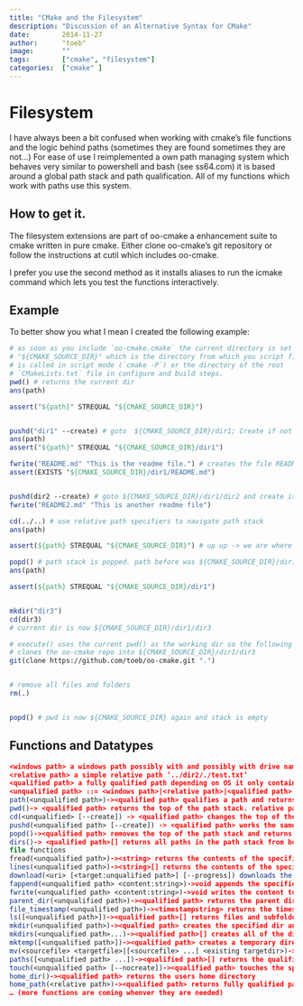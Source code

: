 ```yaml
---
title: "CMake and the Filesystem"
description: "Discussion of an Alternative Syntax for CMake"
date:        2014-11-27
author:      "toeb"
image:       ""
tags:        ["cmake", "filesystem"]
categories:  ["cmake" ]
---
```



# Filesystem

I have always been a bit confused when working with cmake’s file functions and the logic behind paths (sometimes they are found sometimes they are not…) For ease of use I reimplemented a own path managing system which behaves very similar to powershell and bash (see ss64.com) it is based around a global path stack and path qualification. All of my functions which work with paths use this system.

## How to get it.
The filesystem extensions are part of oo-cmake a enhancement suite to cmake written in pure cmake. Either clone oo-cmake’s git repository or follow the instructions at cutil which includes oo-cmake.

I prefer you use the second method as it installs aliases to run the icmake command which lets you test the functions interactively.

## Example

To better show you what I mean I created the following example:
```cmake
# as soon as you include `oo-cmake.cmake` the current directory is set to 
# "${CMAKE_SOURCE_DIR}" which is the directory from which you script file 
# is called in script mode (`cmake -P`) or the directory of the root 
# `CMakeLists.txt` file in configure and build steps.
pwd() # returns the current dir
ans(path)

assert("${path}" STREQUAL "${CMAKE_SOURCE_DIR}")


pushd("dir1" --create) # goto  ${CMAKE_SOURCE_DIR}/dir1; Create if not exists
ans(path)
assert("${path}" STREQUAL "${CMAKE_SOURCE_DIR}/dir1")

fwrite("README.md" "This is the readme file.") # creates the file README.md in dir1
assert(EXISTS "${CMAKE_SOURCE_DIR}/dir1/README.md") 


pushd(dir2 --create) # goto ${CMAKE_SOURCE_DIR}/dir1/dir2 and create it if it does not exist
fwrite("README2.md" "This is another readme file")

cd(../..) # use relative path specifiers to navigate path stack
ans(path)

assert(${path} STREQUAL "${CMAKE_SOURCE_DIR}") # up up -> we are where we started

popd() # path stack is popped. path before was ${CMAKE_SOURCE_DIR}/dir1
ans(path)

assert(${path} STREQUAL "${CMAKE_SOURCE_DIR}/dir1")


mkdir("dir3")
cd(dir3)
# current dir is now ${CMAKE_SOURCE_DIR}/dir1/dir3

# execute() uses the current pwd() as the working dir so the following
# clones the oo-cmake repo into ${CMAKE_SOURCE_DIR}/dir1/dir3
git(clone https://github.com/toeb/oo-cmake.git ".")


# remove all files and folders
rm(.)


popd() # pwd is now ${CMAKE_SOURCE_DIR} again and stack is empty

```





## Functions and Datatypes

```cmake 
<windows path> a windows path possibly with and possibly with drive name C:\Users\Tobi\README.md
<relative path> a simple relative path ‘../dir2/./test.txt’
<qualified path> a fully qualified path depending on OS it only contains forward slashes and is cmake’s get_filename_component(result "${input} REAL_PATH) returns. All symlinks are resolved. It is absolute
<unqualified path> ::= <windows path>|<relative path>|<qualified path>
path(<unqualified path>)-><qualified path> qualifies a path and returns it. if path is relative (with no drive letter under windows or no initial / on unix) it will be qualified with the current directory pwd()
pwd()-> <qualified path> returns the top of the path stack. relative paths are relative to pwd()
cd(<unqualified> [--create]) -> <qualified path> changes the top of the path stack. returns the <qualified path> corresonding to input. if --create is specified the directory will be created if it does not exist. if cd() is navigated towards a non existing directory and --create is not specified it will cause a FATAL_ERROR
pushd(<unqualified path> [--create]) -> <qualified path> works the same cd() except that it pushes the top of the path stack down instead of replacing it
popd()-><qualified path> removes the top of the path stack and returns the new top path
dirs()-> <qualified path>[] returns all paths in the path stack from bottom to top
file functions
fread(<unqualified path>)-><string> returns the contents of the specified file
lines(<unqualified path>)-><string>[] returns the contents of the specified file in a list of lines
download(<uri> [<target:unqualified path>] [--progress]) downloads the file to target, if target is an existing directory the downloaded filename will be extracted from uri else path is treated as the target filepath
fappend(<unqualified path> <content:string>)->void appends the specified content to the target file
fwrite(<unqualified path> <content:string>)->void writes the content to the target file (overwriting it)
parent_dir(<unqualified path>)-><qualified path> returns the parent directory of the specified path
file_timestamp(<unqualified path>)-><timestampstring> returns the timestamp string for the specified path yyyy-MM-ddThh:mm:ss
ls([<unqualified path>])-><qualified path>[] returns files and subfolders of specified path
mkdir(<unqualified path>)-><qualfied path> creates the specified dir and returns its qualified path
mkdirs(<unqualified path>...)-><qualified path>[] creates all of the directories specified
mktemp([<unqualified path>])-><qualified path> creates a temporary directory optionally you can specify where this directory is created (by default it is created in TMP_DIR)
mv(<sourcefile> <targetfile>|[<sourcefile> ...] <existing targetdir>)->void moves the specifeid path to the specified target if last argument is an existing directory all previous files will be moved there else only two arguments are allowed
paths([<unqualified path> ...])-><qualified path>[] returns the qualified path for every unqualified path received as input
touch(<unqualified path> [--nocreate])-><qualified path> touches the specified file creating it if it does not exist. if --nocreate is specified the file will not be created if it does not exist. the qualified path for the specified file is returned
home_dir()-><qualified path> returns the users home directory
home_path(<relative path>)-><qualified path> returns fully qualified path relative to the user’s home directory
… (more functions are coming whenver they are needed)


```